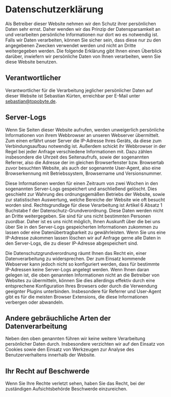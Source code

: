# Datenschutzerklärung

Als Betreiber dieser Website nehmen wir den Schutz ihrer persönlichen Daten sehr ernst.
Daher wenden wir das Prinzip der Datensparsamkeit an und verarbeiten persönliche Informationen
nur dort wo es notwendig ist. Falls wir Daten verarbeiten, können Sie sicher sein, dass diese
nur zu den angegebenen Zwecken verwendet werden und nicht an Dritte weitergegeben werden.
Die folgende Erklärung gibt Ihnen einen Überblick darüber, inwiefern wir persönliche Daten
von Ihnen verarbeiten, wenn Sie diese Website benutzen.

## Verantwortlicher

Verantwortlicher für die Verarbeitung jeglicher persönlicher Daten auf dieser Website
ist Sebastian Kürten, erreichbar per E-Mail unter sebastian@topobyte.de.

## Server-Logs

Wenn Sie Seiten dieser Website aufrufen, werden unweigerlich persönliche Informationen
von ihrem Webbrowser an unseren Webserver übermittelt. Zum einen erfährt unser Server
die IP-Adresse Ihres Geräts, da diese zum Verbindungsaufbau notwendig ist. Außerdem
schickt ihr Webbrowser in der Regel bei jeder Anfrage verschiedene Informationen
mit. Dazu zählen insbesondere die Uhrzeit des Seitenaufrufs, sowie der sogenannten Referrer,
also die Adresse der im gleichen Browserfenster bzw. Browsertab zuvor besuchten Website,
als auch der sogenannte User-Agent, also eine Browserkennung mit Betriebssystem,
Browsername und Versionsnummer.

Diese Informationen werden für einen Zeitraum von zwei Wochen in den sogenannten
Server-Logs gespeichert und anschließend gelöscht.
Dies geschieht zur Wahrung des ordnungsgemäßen Betriebs der Website,
sowie zur statistischen Auswertung, welche Bereiche der Website wie oft besucht
worden sind.
Rechtsgrundlage für diese Verarbeitung ist Artikel 6 Absatz 1 Buchstabe f
der Datenschutz-Grundverordnung.
Diese Daten werden nicht an Dritte weitergegeben.
Sie sind für uns nicht bestimmten Personen zuordbar.
Daher ist es uns nicht möglich, Ihnen Auskunft über die bei uns über Sie
in den Server-Logs gespeicherten Informationen zukommen zu lassen oder eine
Datenübertragbarkeit zu gewährleisten.
Wenn Sie uns eine IP-Adresse zukommen lassen löschen wir auf Anfrage gerne
alle Daten in den Server-Logs, die zu dieser IP-Adresse abgespeichert sind.

Die Datenschutzgrundverordnung räumt Ihnen das Recht ein, einer Datenverarbeitung
zu widersprechen. Der zum Einsatz kommende Webserver kann jedoch nicht so konfiguriert
werden, dass für bestimmte IP-Adressen keine Server-Logs angelegt werden.
Wenn Ihnen daran gelegen ist, die oben genannten Informationen nicht an die
Betreiber von Websites zu übermitteln, können Sie dies allerdings effektiv
durch eine entsprechene Konfiguration Ihres Browsers oder durch
die Verwendung geeignter Plugins unterbinden. Insbesondere für
Referrer und User-Agent gibt es für die meisten Browser Extensions, die
diese Informationen verbergen oder abwandeln.

## Andere gebräuchliche Arten der Datenverarbeitung

Neben den oben genannten führen wir keine weitere Verarbeitung
persönlicher Daten durch.
Insbesondere verzichten wir auf den Einsatz von Cookies sowie den Einsatz
von Werkzeugen zur Analyse des Benutzerverhaltens innerhalb der Website.

## Ihr Recht auf Beschwerde

Wenn Sie Ihre Rechte verletzt sehen, haben Sie das Recht, bei der
zuständigen Aufsichtsbehörde Beschwerde einzureichen.
